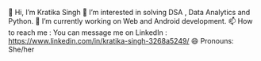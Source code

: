 👋 Hi, I’m Kratika Singh
👀 I’m interested in solving DSA , Data Analytics and Python.
🌱 I’m currently working on Web and Android development.
📫 How to reach me : You can message me on LinkedIn : https://www.linkedin.com/in/kratika-singh-3268a5249/
😄 Pronouns: She/her

<!--
**kratikasingh30/kratikasingh30** is a ✨ _special_ ✨ repository because its `README.md` (this file) appears on your GitHub profile.

Here are some ideas to get you started:

- 🔭 I’m currently working on ...
- 🌱 I’m currently learning ...
- 👯 I’m looking to collaborate on ...
- 🤔 I’m looking for help with ...
- 💬 Ask me about ...
- 📫 How to reach me: ...
- 😄 Pronouns: ...
- ⚡ Fun fact: ...
-->
